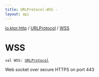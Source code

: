 ```yaml
---
title: URLProtocol.WSS - 
layout: api
---
```


<div class='api-docs-breadcrumbs'><a href="../index.html">io.ktor.http</a> / <a href="index.html">URLProtocol</a> / <a href="./-w-s-s.html">WSS</a></div>

# WSS

<div class="signature"><code><span class="keyword">val </span><span class="identifier">WSS</span><span class="symbol">: </span><a href="index.html"><span class="identifier">URLProtocol</span></a></code></div>

Web socket over secure HTTPS on port 443

